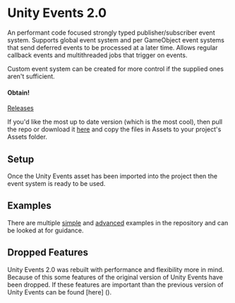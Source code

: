 # Unity Events 2.0 #
An performant code focused strongly typed publisher/subscriber event system. Supports global event system and per GameObject event systems that send deferred events to be processed at a later time. Allows regular callback events and multithreaded jobs that trigger on events.

Custom event system can be created for more control if the supplied ones aren't sufficient.

#### Obtain! ####
[Releases](https://github.com/GalvanicGames/unity-events/releases)

If you'd like the most up to date version (which is the most cool), then pull the repo or download it [here](https://github.com/GalvanicGames/unity-events/archive/master.zip) and copy the files in Assets to your project's Assets folder.

## Setup
Once the Unity Events asset has been imported into the project then the event system is ready to be used.

## Examples
There are multiple [simple]() and [advanced]() examples in the repository and can be looked at for guidance.

## Dropped Features
Unity Events 2.0 was rebuilt with performance and flexibility more in mind. Because of this some features of the original version of Unity Events have been dropped. If these features are important than the previous version of Unity Events can be found [here] ().

